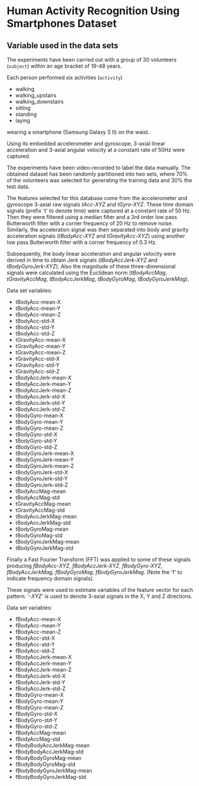 # Human Activity Recognition Using Smartphones Dataset

## Variable used in the data sets

The experiments have been carried out with a group of 30 volunteers (`subject`)
within an age bracket of 19-48 years.

Each person performed six activities (`activity`)
* walking
* walking_upstairs
* walking_downstairs
* sitting
* standing
* laying

wearing a smartphone (Samsung Galaxy S II) on the waist.

Using its embedded accelerometer and gyroscope, 3-axial linear acceleration
and 3-axial angular velocity at a constant rate of 50Hz were captured.

The experiments have been video-recorded to label the data manually.
The obtained dataset has been randomly partitioned into two sets, where 70% of
the volunteers was selected for generating the training data and 30% the test
data.

The features selected for this database come from the accelerometer and
gyroscope 3-axial raw signals *tAcc-XYZ* and *tGyro-XYZ*.
These time domain signals (prefix 't' to denote time) were captured at a
constant rate of 50 Hz.
Then they were filtered using a median filter and a 3rd order low pass
Butterworth filter with a corner frequency of 20 Hz to remove noise.
Similarly, the acceleration signal was then separated into body and gravity
acceleration signals (*tBodyAcc-XYZ* and *tGravityAcc-XYZ*) using another low
pass Butterworth filter with a corner frequency of 0.3 Hz. 

Subsequently, the body linear acceleration and angular velocity were derived
in time to obtain Jerk signals (*tBodyAccJerk-XYZ* and *tBodyGyroJerk-XYZ*).
Also the magnitude of these three-dimensional signals were calculated using the
Euclidean norm (*tBodyAccMag*, *tGravityAccMag*, *tBodyAccJerkMag*, 
*tBodyGyroMag*, *tBodyGyroJerkMag*). 

Data set variables:

* tBodyAcc-mean-X
* tBodyAcc-mean-Y
* tBodyAcc-mean-Z
* tBodyAcc-std-X
* tBodyAcc-std-Y
* tBodyAcc-std-Z
* tGravityAcc-mean-X
* tGravityAcc-mean-Y
* tGravityAcc-mean-Z
* tGravityAcc-std-X
* tGravityAcc-std-Y
* tGravityAcc-std-Z
* tBodyAccJerk-mean-X
* tBodyAccJerk-mean-Y
* tBodyAccJerk-mean-Z
* tBodyAccJerk-std-X
* tBodyAccJerk-std-Y
* tBodyAccJerk-std-Z
* tBodyGyro-mean-X
* tBodyGyro-mean-Y
* tBodyGyro-mean-Z
* tBodyGyro-std-X
* tBodyGyro-std-Y
* tBodyGyro-std-Z
* tBodyGyroJerk-mean-X
* tBodyGyroJerk-mean-Y
* tBodyGyroJerk-mean-Z
* tBodyGyroJerk-std-X
* tBodyGyroJerk-std-Y
* tBodyGyroJerk-std-Z
* tBodyAccMag-mean
* tBodyAccMag-std
* tGravityAccMag-mean
* tGravityAccMag-std
* tBodyAccJerkMag-mean
* tBodyAccJerkMag-std
* tBodyGyroMag-mean
* tBodyGyroMag-std
* tBodyGyroJerkMag-mean
* tBodyGyroJerkMag-std

Finally a Fast Fourier Transform (FFT) was applied to some of these signals
producing *fBodyAcc-XYZ*, *fBodyAccJerk-XYZ*, *fBodyGyro-XYZ*,
*fBodyAccJerkMag*, *fBodyGyroMag*, *fBodyGyroJerkMag*.
(Note the 'f' to indicate frequency domain signals). 

These signals were used to estimate variables of the feature vector for each
pattern: '-*XYZ*' is used to denote 3-axial signals in the X, Y and Z
directions.

Data set variables:

* fBodyAcc-mean-X
* fBodyAcc-mean-Y
* fBodyAcc-mean-Z
* fBodyAcc-std-X
* fBodyAcc-std-Y
* fBodyAcc-std-Z
* fBodyAccJerk-mean-X
* fBodyAccJerk-mean-Y
* fBodyAccJerk-mean-Z
* fBodyAccJerk-std-X
* fBodyAccJerk-std-Y
* fBodyAccJerk-std-Z
* fBodyGyro-mean-X
* fBodyGyro-mean-Y
* fBodyGyro-mean-Z
* fBodyGyro-std-X
* fBodyGyro-std-Y
* fBodyGyro-std-Z
* fBodyAccMag-mean
* fBodyAccMag-std
* fBodyBodyAccJerkMag-mean
* fBodyBodyAccJerkMag-std
* fBodyBodyGyroMag-mean
* fBodyBodyGyroMag-std
* fBodyBodyGyroJerkMag-mean
* fBodyBodyGyroJerkMag-std

